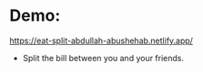 # Demo:
https://eat-split-abdullah-abushehab.netlify.app/

* Split the bill between you and your friends.
